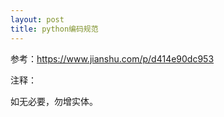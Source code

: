 ```yaml
---
layout: post
title: python编码规范
---
```


参考：https://www.jianshu.com/p/d414e90dc953





注释：

如无必要，勿增实体。